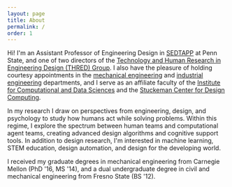 ```yaml
---
layout: page
title: About
permalink: /
order: 1
---
```

Hi! I'm an Assistant Professor of Engineering Design in [SEDTAPP](https://www.sedtapp.psu.edu) at Penn State, and one of two directors of the [Technology and Human Research in Engineering Design (THRED) Group](http://thred.group). I also have the pleasure of holding courtesy appointments in the [mechanical engineering](https://www.me.psu.edu) and [industrial engineering](https://www.ime.psu.edu) departments, and I serve as an affiliate faculty of the [Institute for Computational and Data Sciences](https://ics.psu.edu) and the [Stuckeman Center for Design Computing](https://stuckeman.psu.edu/SCDC). 

In my research I draw on perspectives from engineering, design, and psychology to study how humans act while solving problems. Within this regime, I explore the spectrum between human teams and computational agent teams, creating advanced design algorithms and cognitive support tools. In addition to design research, I'm interested in machine learning, STEM education, design automation, and design for the developing world.

I received my graduate degrees in mechanical engineering from Carnegie Mellon (PhD '16, MS '14), and a dual undergraduate degree in civil and mechanical engineering from Fresno State (BS '12).
